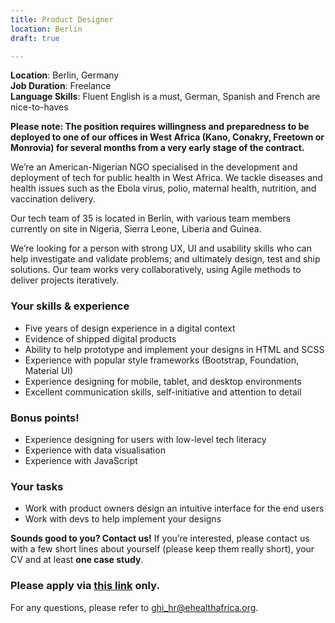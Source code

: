 ```yaml
---
title: Product Designer
location: Berlin
draft: true

---
```

**Location**: Berlin, Germany  
**Job Duration**: Freelance  
**Language Skills**: Fluent English is a must, German, Spanish and French are nice-to-haves 

   
**Please note: The position requires willingness and preparedness to be deployed to one of our offices in West Africa (Kano, Conakry, Freetown or Monrovia) for several months from a very early stage of the contract.**  

We’re an American-Nigerian NGO specialised in the development and deployment of tech for public health in West Africa. We tackle diseases and health issues such as the Ebola virus, polio, maternal health, nutrition, and vaccination delivery.

Our tech team of 35 is located in Berlin, with various team members currently on site in Nigeria, Sierra Leone, Liberia and Guinea.

We’re looking for a person with strong UX, UI and usability skills who can help investigate and validate problems; and ultimately design, test and ship solutions. Our team works very collaboratively, using Agile methods to deliver projects iteratively.

### Your skills & experience
* Five years of design experience in a digital context
* Evidence of shipped digital products
* Ability to help prototype and implement your designs in HTML and SCSS
* Experience with popular style frameworks (Bootstrap, Foundation, Material UI)
* Experience designing for mobile, tablet, and desktop environments
* Excellent communication skills, self-initiative and attention to detail

### Bonus points!
* Experience designing for users with low-level tech literacy
* Experience with data visualisation
* Experience with JavaScript

### Your tasks
* Work with product owners design an intuitive interface for the end users
* Work with devs to help implement your designs

**Sounds good to you? Contact us!** If you’re interested, please contact us with a few short lines about yourself (please keep them really short), your CV and at least **one case study**.

### Please apply via [this link](http://ehealthafrica.applytojob.com/apply/juCwmP/Product-Designer) only.


For any questions, please refer to [ghi_hr@ehealthafrica.org](mailto:ghi_hr@ehealthafrica.org).

